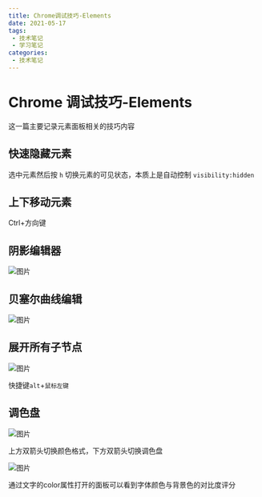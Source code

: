 ```yaml
---
title: Chrome调试技巧-Elements
date: 2021-05-17
tags:
 - 技术笔记
 - 学习笔记
categories:
 - 技术笔记
---
```

# Chrome 调试技巧-Elements

这一篇主要记录元素面板相关的技巧内容
## 快速隐藏元素
选中元素然后按 `h` 切换元素的可见状态，本质上是自动控制 `visibility:hidden`

## 上下移动元素

Ctrl+方向键

## 阴影编辑器
![图片](https://img.cdn.sugarat.top/mdImg/MTYyMTIxOTQ3MzU5MA==621219473590)

## 贝塞尔曲线编辑

![图片](https://img.cdn.sugarat.top/mdImg/MTYyMTIxOTU4MDIyOQ==621219580229)

## 展开所有子节点

![图片](https://img.cdn.sugarat.top/mdImg/MTYyMTIxOTc5Mzg0NQ==621219793846)

快捷键`alt`+`鼠标左键`

## 调色盘

![图片](https://img.cdn.sugarat.top/mdImg/MTYyMTIyMDI4NjI2Mw==621220286263)

上方双箭头切换颜色格式，下方双箭头切换调色盘

![图片](https://img.cdn.sugarat.top/mdImg/MTYyMTIyMDUzMTI1Mw==621220531253)

通过文字的color属性打开的面板可以看到字体颜色与背景色的对比度评分

<comment/>